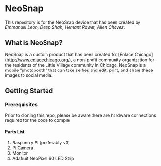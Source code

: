 # __NeoSnap__

This repository is for the NeoSnap device that has been created by *Emmanuel Leon, Deep Shah, Hemant Rawat, Allen Chavez*.

## What is NeoSnap?

NeoSnap is a custom product that has been created for [Enlace Chicago] (http://www.enlacechicago.org/), a non-profit community organization for the residents of the Little Village community in Chicago. NeoSnap is a mobile "photobooth" that can take selfies and edit, print, and share these images to social media. 

## Getting Started

### Prerequisites

Prior to cloning this repo, please be aware there are hardware connections required for the code to compile

#### Parts List

1. Raspberry Pi (preferably v3)
1. Pi Camera
1. Monitor
1. Adafruit NeoPixel 60 LED Strip
